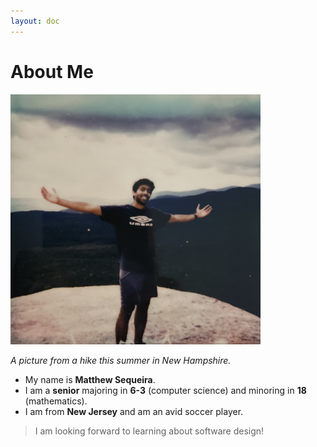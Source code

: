 ```yaml
---
layout: doc
---
```


# About Me
<img src="/../assets/images/IMG_7336_2.jpg" width="400" height="400">

*A picture from a hike this summer in New Hampshire.*

- My name is **Matthew Sequeira**. 
- I am a **senior** majoring in **6-3** (computer science) and minoring in **18** (mathematics).
- I am from **New Jersey** and am an avid soccer player. 

> I am looking forward to learning about software design!


